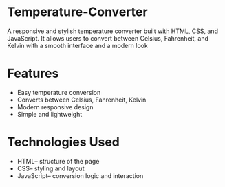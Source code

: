 # Temperature-Converter
A responsive and stylish temperature converter built with HTML, CSS, and JavaScript. It allows users to convert between Celsius, Fahrenheit, and Kelvin with a smooth interface and a modern look
# Features
- Easy temperature conversion
- Converts between Celsius, Fahrenheit, Kelvin
- Modern responsive design
- Simple and lightweight

# Technologies Used
- HTML– structure of the page
- CSS– styling and layout
- JavaScript– conversion logic and interaction
